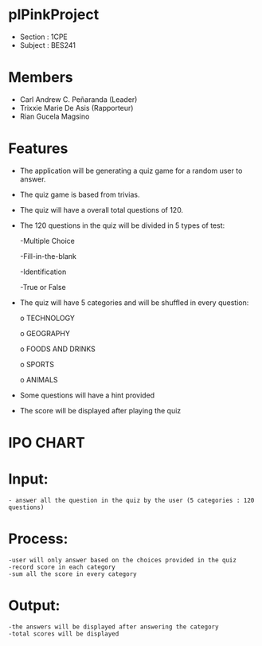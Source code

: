 # plPinkProject
  - Section : 1CPE
  - Subject : BES241
# Members
  - Carl Andrew C. Peñaranda (Leader)
  - Trixxie Marie De Asis (Rapporteur)
  - Rian Gucela Magsino

# Features
  - The application will be generating a quiz game for a random user to answer.
  - The quiz game is based from trivias.
  - The quiz will have a overall total questions of 120.
  -	The 120 questions in the quiz will be divided in 5 types of test:
  
      -Multiple Choice
      
      -Fill-in-the-blank
      
      -Identification
      
      -True or False
      
  - The quiz will have 5 categories and will be shuffled in every question:
  
      o	TECHNOLOGY
      
      o	GEOGRAPHY
      
      o	FOODS AND DRINKS
      
      o	SPORTS
      
      o	ANIMALS
      
  - Some questions will have a hint provided
  - The score will be displayed after playing the quiz
  
# IPO CHART
  # Input:
    - answer all the question in the quiz by the user (5 categories : 120 questions)
  # Process:
    -user will only answer based on the choices provided in the quiz
    -record score in each category
    -sum all the score in every category
  # Output:
    -the answers will be displayed after answering the category
    -total scores will be displayed
   
